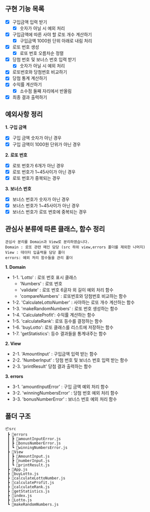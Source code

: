 ## 구현 기능 목록

- [x] 구입금액 입력 받기
  - [x] 숫자가 아닐 시 예외 처리
- [x] 구입금액에 따른 사야 할 로또 개수 계산하기
  - [x] 구입금액 1000원 단위 아래로 내림 처리
- [x] 로또 번호 생성
  - [x] 로또 번호 오름차순 정렬
- [x] 당첨 번호 및 보너스 번호 입력 받기
  - [x] 숫자가 아닐 시 예외 처리
- [x] 로또번호와 당첨번호 비교하기
- [x] 당첨 통계 계산하기
- [x] 수익률 계산하기
  - [x] 소수점 둘째 자리에서 반올림
- [x] 최종 결과 출력하기

## 예외사항 정리

**1. 구입 금액**

- [x] 구입 금액 숫자가 아닌 경우
- [x] 구입 금액이 1000원 단위가 아닌 경우

**2. 로또 번호**

- [x] 로또 번호가 6개가 아닌 경우
- [x] 로또 번호가 1~45사이가 아닌 경우
- [x] 로또 번호가 중복되는 경우

**3. 보너스 번호**

- [x] 보너스 번호가 숫자가 아닌 경우
- [x] 보너스 번호가 1~45사이가 아닌 경우
- [x] 보너스 번호가 로또 번호에 중복되는 경우

## 관심사 분류에 따른 클래스, 함수 정리

```
관심사 분리를 Domain과 View로 분리하였습니다.
Domain : 로또 관련 메인 담당 (src 하위 view,errors 폴더를 제외한 나머지)
View : 데이터 입출력을 담당 폴더
errors: 예외 처리 함수들을 관리 폴더
```

**1. Domain**

- 1-1. 'Lotto' : 로또 번호 표시 클래스
  - 'Numbers' : 로또 번호
  - 'validate' : 로또 번호 6글자 외 길이 예외 처리 함수
  - 'compareNumbers' : 로또번호와 당첨번호 비교하는 함수
- 1-2. 'CalculateLottoNumber' : 사야하는 로또 개수 계산하는 함수
- 1-3. 'makeRandomNumbers' : 로또 번호 생성하는 함수
- 1-4. 'CalculateProfit': 수익률 계산하는 함수
- 1-5. 'calculateRank': 로또 등수를 결정하는 함수
- 1-6. 'buyLotto': 로또 클래스를 리스트에 저장하는 함수
- 1-7. 'getStatistics': 등수 결과들을 통계내주는 함수

**2. View**

- 2-1. 'AmountInput' : 구입금액 입력 받는 함수
- 2-2. 'NumberInput' : 당첨 번호 및 보너스 번호 입력 받는 함수
- 2-3. 'printResult' 당첨 결과 출력하는 함수

**3. errors**

- 3-1. 'amountInputError' : 구입 금액 예외 처리 함수
- 3-2. 'winningNumbersError' : 당첨 번호 예외 처리 함수
- 3-3. 'bonusNumberError' : 보너스 번호 예외 처리 함수

## 폴더 구조

```
📦src
 ┣ 📂errors
 ┃ ┣ 📜amountInputError.js
 ┃ ┣ 📜bonusNumberError.js
 ┃ ┗ 📜winningNumbersError.js
 ┣ 📂View
 ┃ ┣ 📜AmountInput.js
 ┃ ┣ 📜numberInput.js
 ┃ ┗ 📜printResult.js
 ┣ 📜App.js
 ┣ 📜buyLotto.js
 ┣ 📜calculateLottoNumber.js
 ┣ 📜calculateProfit.js
 ┣ 📜calculateRank.js
 ┣ 📜getStatistics.js
 ┣ 📜index.js
 ┣ 📜Lotto.js
 ┗ 📜makeRandomNumbers.js
```
